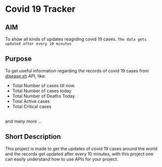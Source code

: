 # Covid 19 Tracker

## AIM
To show all kinds of updates reagrding covid 19 cases. ```The data gets updated after every 10 minutes```

## Purpose
To get useful information regarding the records of covid 19 cases from [disease.sh](https://disease.sh/v3/covid-19/all) API, like:
 - Total Number of cases till now.
 - Total Number of cases today
 - Total Number of Deaths Today.
 - Total Active cases
 - Total Critical cases 
 <br>
 and many more ...

 ## Short Description
 This project is made to get the updates of covid 19 cases around the world and the records get updated after every 10 minutes, with this project one can easily understand how to use APIs for your project.
 